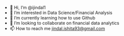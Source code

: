- 👋 Hi, I’m @ijindal1
- 👀 I’m interested in Data Science/Financial Analysis
- 🌱 I’m currently learning how to use Github
- 💞️ I’m looking to collaborate on financial data analytics
- 📫 How to reach me jindal.ishita93@gmail.com 

<!---
ijindal1/ijindal1 is a ✨ special ✨ repository because its `README.md` (this file) appears on your GitHub profile.
You can click the Preview link to take a look at your changes.
--->

